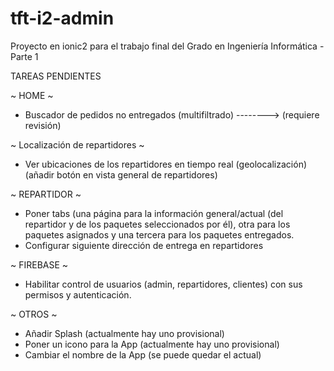 # tft-i2-admin
Proyecto en ionic2 para el trabajo final del Grado en Ingeniería Informática - Parte 1

TAREAS PENDIENTES

~ HOME ~
- Buscador de pedidos no entregados (multifiltrado)  --------> (requiere revisión)


~ Localización de repartidores ~
- Ver ubicaciones de los repartidores en tiempo real (geolocalización) (añadir botón en vista general de repartidores)


~ REPARTIDOR ~
- Poner tabs (una página para la información general/actual (del repartidor y de los paquetes seleccionados por él), otra para los paquetes asignados y una tercera para los paquetes entregados.
- Configurar siguiente dirección de entrega en repartidores


~ FIREBASE ~
- Habilitar control de usuarios (admin, repartidores, clientes) con sus permisos y autenticación.


~ OTROS ~
- Añadir Splash (actualmente hay uno provisional)
- Poner un icono para la App (actualmente hay uno provisional)
- Cambiar el nombre de la App (se puede quedar el actual)
